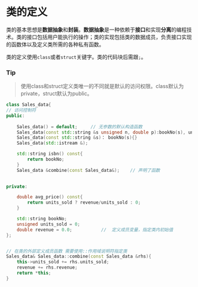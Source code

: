 # 类的定义

类的基本思想是**数据抽象**和**封装**。**数据抽象**是一种依赖于**接口**和实现**分离**的编程技术。类的接口包括用户能执行的操作；类的实现包括类的数据成员，负责接口实现的函数体以及定义类所需的各种私有函数。


类的定义使用`class`或者`struct`关键字。类的代码块后需跟`;`。

### Tip

> 使用class和struct定义类唯一的不同就是默认的访问权限。class默认为private，struct默认为public。


```c++
class Sales_data{
// 访问控制符
public:
    
    Sales_data() = default;     // 无参数的默认构造函数
    Sales_data(const std::string &s unsigned n, double p):bookNo(s), units_sold(n), revenue(p*n){}                          // 构造函数初始值列表 初始化成员变量
    Sales_data(const std::string &s)： bookNo(s){}
    Sales_data(std::istream &);

    std::string isbn() const{
        return bookNo;
    }
    Sales_data &combine(const Sales_data&);    // 声明了函数
   

private: 

    double avg_price() const{
        return units_sold ? revenue/units_sold : 0;
    }

    std::string bookNo;
    unsigned units_sold = 0;
    double revenue = 0.0;           //  定义成员变量，指定类内初始值
};


// 在类的外部定义成员函数 需要使用::作用域说明符指定类
Sales_data& Sales_data::combine(const Sales_data &rhs){
    this->units_sold += rhs.units_sold;
    revenue += rhs.revenue;
    return *this;
}


```